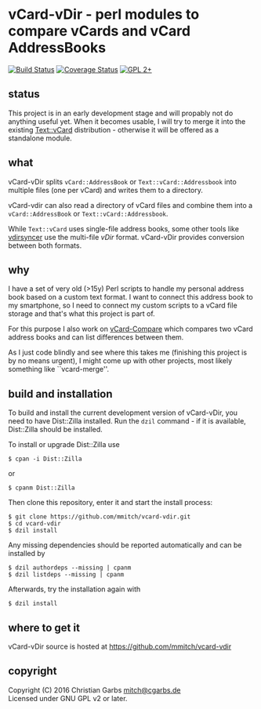 vCard-vDir - perl modules to compare vCards and vCard AddressBooks
=====================================================================

[![Build Status](https://travis-ci.org/mmitch/vcard-vdir.svg?branch=master)](https://travis-ci.org/mmitch/vcard-vdir)
[![Coverage Status](https://codecov.io/github/mmitch/vcard-vdir/coverage.svg?branch=master)](https://codecov.io/github/mmitch/vcard-vdir?branch=master)
[![GPL 2+](https://img.shields.io/badge/license-GPL%202%2B-blue.svg)](http://www.gnu.org/licenses/gpl-2.0-standalone.html)


status
------

This project is in an early development stage and will propably not do
anything useful yet.  When it becomes usable, I will try to merge it
into the existing [Text::vCard](https://github.com/ranguard/text-vcard)
distribution - otherwise it will be offered as a standalone module.


what
----

vCard-vDir splits ``vCard::AddressBook`` or
``Text::vCard::Addressbook`` into multiple files (one per vCard) and
writes them to a directory.

vCard-vdir can also read a directory of vCard files and combine them
into a ``vCard::AddressBook`` or ``Text::vCard::Addressbook``.

While ``Text::vCard`` uses single-file address books, some other tools
like [vdirsyncer](https://vdirsyncer.pimutils.org/en/stable/) use the
multi-file *vDir* format.  vCard-vDir provides conversion between both
formats.


why
---

I have a set of very old (>15y) Perl scripts to handle my personal
address book based on a custom text format.  I want to connect this
address book to my smartphone, so I need to connect my custom scripts
to a vCard file storage and that's what this project is part of.

For this purpose I also work on
[vCard-Compare](https://github.com/mmitch/vcard-compare) which
compares two vCard address books and can list differences between
them.

As I just code blindly and see where this takes me (finishing this
project is by no means urgent), I might come up with other projects,
most likely something like ``vcard-merge''.


build and installation
----------------------

To build and install the current development version of vCard-vDir,
you need to have Dist::Zilla installed.  Run the ``dzil`` command - if
it is available, Dist::Zilla should be installed.

To install or upgrade Dist::Zilla use

    $ cpan -i Dist::Zilla

or

    $ cpanm Dist::Zilla

Then clone this repository, enter it and start the install process:

    $ git clone https://github.com/mmitch/vcard-vdir.git
	$ cd vcard-vdir
    $ dzil install

Any missing dependencies should be reported automatically and can be
installed by

    $ dzil authordeps --missing | cpanm
	$ dzil listdeps --missing | cpanm

Afterwards, try the installation again with

    $ dzil install


where to get it
---------------

vCard-vDir source is hosted at https://github.com/mmitch/vcard-vdir


copyright
---------

Copyright (C) 2016  Christian Garbs <mitch@cgarbs.de>  
Licensed under GNU GPL v2 or later.
